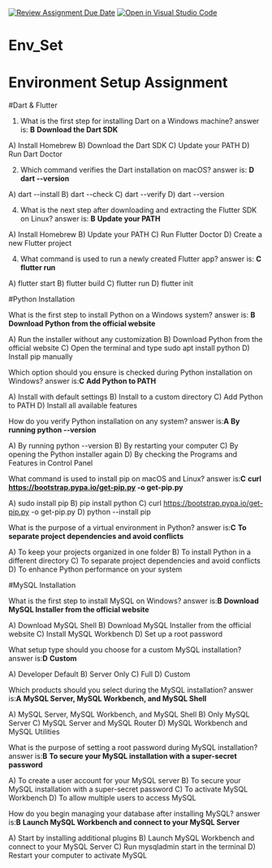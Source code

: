 [![Review Assignment Due Date](https://classroom.github.com/assets/deadline-readme-button-22041afd0340ce965d47ae6ef1cefeee28c7c493a6346c4f15d667ab976d596c.svg)](https://classroom.github.com/a/vnsr1XuU)
[![Open in Visual Studio Code](https://classroom.github.com/assets/open-in-vscode-2e0aaae1b6195c2367325f4f02e2d04e9abb55f0b24a779b69b11b9e10269abc.svg)](https://classroom.github.com/online_ide?assignment_repo_id=15621920&assignment_repo_type=AssignmentRepo)
# Env_Set

# Environment Setup Assignment

#Dart & Flutter

1. What is the first step for installing Dart on a Windows machine?
answer is: **B**    **Download the Dart SDK**

A) Install Homebrew
B) Download the Dart SDK
C) Update your PATH
D) Run Dart Doctor


2. Which command verifies the Dart installation on macOS?
   answer is: **D**    **dart --version**
   
A) dart --install
B) dart --check
C) dart --verify
D) dart --version


4. What is the next step after downloading and extracting the Flutter SDK on Linux?
   answer is: **B**    **Update your PATH**

A) Install Homebrew
B) Update your PATH
C) Run Flutter Doctor
D) Create a new Flutter project


4. What command is used to run a newly created Flutter app?
   answer is: **C**    **flutter run**

A) flutter start
B) flutter build
C) flutter run
D) flutter init


#Python Installation

What is the first step to install Python on a Windows system?
answer is: **B**    **Download Python from the official website**

A) Run the installer without any customization
B) Download Python from the official website
C) Open the terminal and type sudo apt install python
D) Install pip manually

Which option should you ensure is checked during Python installation on Windows?
answer is:**C**    **Add Python to PATH**

A) Install with default settings
B) Install to a custom directory
C) Add Python to PATH
D) Install all available features

How do you verify Python installation on any system?
answer is:**A**    **By running python --version**

A) By running python --version
B) By restarting your computer
C) By opening the Python installer again
D) By checking the Programs and Features in Control Panel

What command is used to install pip on macOS and Linux?
answer is:**C**    **curl https://bootstrap.pypa.io/get-pip.py -o get-pip.py**

A) sudo install pip
B) pip install python
C) curl https://bootstrap.pypa.io/get-pip.py -o get-pip.py
D) python --install pip

What is the purpose of a virtual environment in Python?
answer is:**C**    **To separate project dependencies and avoid conflicts**

A) To keep your projects organized in one folder
B) To install Python in a different directory
C) To separate project dependencies and avoid conflicts
D) To enhance Python performance on your system

#MySQL Installation

What is the first step to install MySQL on Windows?
answer is:**B**     **Download MySQL Installer from the official website**

A) Download MySQL Shell
B) Download MySQL Installer from the official website
C) Install MySQL Workbench
D) Set up a root password

What setup type should you choose for a custom MySQL installation?
answer is:**D**     **Custom**

A) Developer Default
B) Server Only
C) Full
D) Custom

Which products should you select during the MySQL installation?
answer is:**A**    **MySQL Server, MySQL Workbench, and MySQL Shell**

A) MySQL Server, MySQL Workbench, and MySQL Shell
B) Only MySQL Server
C) MySQL Server and MySQL Router
D) MySQL Workbench and MySQL Utilities

What is the purpose of setting a root password during MySQL installation?
answer is:**B**    **To secure your MySQL installation with a super-secret password**

A) To create a user account for your MySQL server
B) To secure your MySQL installation with a super-secret password
C) To activate MySQL Workbench
D) To allow multiple users to access MySQL

How do you begin managing your database after installing MySQL?
answer is:**B**    **Launch MySQL Workbench and connect to your MySQL Server**

A) Start by installing additional plugins
B) Launch MySQL Workbench and connect to your MySQL Server
C) Run mysqladmin start in the terminal
D) Restart your computer to activate MySQL
